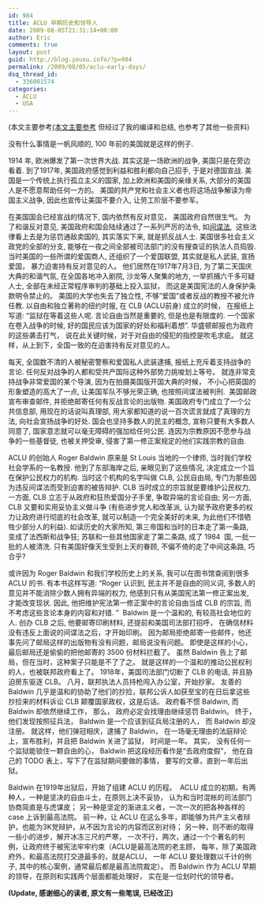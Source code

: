 ```yaml
---
id: 984
title: ACLU 早期历史和领导人
date: 2009-08-05T21:31:14+00:00
author: Eric
comments: true
layout: post
guid: http://blog.youxu.info/?p=984
permalink: /2009/08/05/aclu-early-days/
dsq_thread_id:
  - 336001574
categories:
  - ACLU
  - USA
---
```

(本文主要参考[(本文主要参考](http://www.amazon.com/Defense-American-Liberties-Second-History/dp/0809322706) 但经过了我的编译和总结, 也参考了其他一些资料)

没有什么事情是一帆风顺的, 100 年前的美国就是这样的例子.

1914 年, 欧洲爆发了第一次世界大战. 其实这是一场欧洲的战争, 美国只是在旁边看着. 到了1917年, 美国政府感觉到利益和胜利都向自己招手, 于是对德国宣战. 美国是一个传统上执行孤立主义的国家, 加上欧洲和美国的亲缘关系, 大部分的美国人是不愿意帮助任何一方的。 美国的共产党和社会主义者也将这场战争解读为帝国主义战争, 因此也宣传让美国不要介入, 让劳工阶层不要参军。

在美国国会已经宣战的情况下, 国内依然有反对意见， 美国政府自然很生气。 为了和谐反对意见, 美国政府和国会陆续通过了一系列严厉的法令, 如[间谍法](http://en.wikipedia.org/wiki/Espionage_Act),  这些法律看上去是为惩罚通敌卖国的, 其实落实下来, 就是抓反战人士. 美国很多社会主义政党的全部的分支, 能够在一夜之间全部被司法部门的没有搜查证的执法人员捣毁. 当时美国的一些所谓的爱国商人, 还组织了一个爱国联盟, 其实就是私人武装, 宣扬爱国， 暴力迫害持有反对意见的人。 他们居然在1917年7月3日, 为了第二天国庆大典的和谐气氛, 在全国各地冲入剧院, 沙龙等人聚集的地方, 一举抓捕六千多可疑人士, 全部在未经正常程序审判的基础上投入监狱， 而这是美国宪法的人身保护条款明令禁止的。 美国的大学也失去了独立性, 不够&#8221;爱国&#8221;或者反战的教授不被允许任教. 以自由和独立著称的纽约时报, 在 CLB (ACLU前身) 成立的时候， 在报纸上写道: &#8220;监狱在等着这些人呢. 言论自由当然是重要的, 但是也是有限度的. 一个国家在卷入战争的时候, 好的国民应该为国家的好处和福利着想&#8221;. 华盛顿邮报也为政府的这些袭击打气， 说在此关键时候，对于对自由的侵犯的指控是吹毛求疵。 就这样，从上到下，全国一致的在迫害持有反对意见的人。

每天, 全国数不清的人被秘密警察和爱国私人武装逮捕, 报纸上充斥着支持战争的言论. 任何反对战争的人都和受共产国际这种外部势力挑唆划上等号。 就连非常支持战争非常爱国的某个导演, 因为在拍摄美国版开国大典的时候， 不小心把英国的形象塑造的高大了一点, 让美国军队不够光荣正确, 也按照间谍法被判刑.  美国邮政宣布审查邮件, 并拒绝邮寄任何有反战言论的出版物. 美国政府专门成立了一个公共信息部, 用现在的话说叫真理部, 用大家都知道的说一百次谎言就成了真理的方法, 向社会宣扬战争的好处. 国会也坚持多数人的民主的概念, 宣称只要有大多数人同意了, 国家意志就可以毫无障碍的强加给任何公民. 连因为宗教原因不愿参与战争的一些基督徒, 也被关押受审, 侵害了第一修正案规定的他们实践宗教的自由.

ACLU 的创始人 Roger Baldwin 原来是 St Louis 当地的一个律师, 当时我们学校社会学系的一名教授. 他到了东部海岸之后, 亲眼见到了这些情况, 决定成立一个旨在保护公民权力的机构. 当时这个机构的名字叫做 CLB, 公民自由局, 专门为那些因为违反间谍法而受到迫害的被告辩护. CLB 当时成立的宗旨就是要维护公民权力, 一方面, CLB 立志于从政府和狂热爱国分子手里, 争取异端的言论自由; 另一方面, CLB 又要和实用妥协主义做斗争 (有些进步党人和改革派, 认为赋予政府更多的权力让政府进行彻底的社会改革, 就可以制造一个完全美好的未来, 为此他们不惜牺牲少部分人的利益). 如读历史的大家所知, 第三帝国和当时的日本走了第一条路, 变成了法西斯和战争狂; 苏联和一些其他国家走了第二条路, 成了 1984  国, 一批一批的人被清洗. 只有美国好像天生受到上天的眷顾, 不偏不倚的走了中间这条路, 巧合乎?

或许因为 Roger Baldwin 和我们学校历史上的关系, 我可以在图书馆查阅到很多 ACLU 的书. 有本书这样写道: &#8220;Roger 认识到, 民主并不是自由的同义词, 多数人的意见并不能消除少数人拥有异端的权力, 他感到只有从美国宪法第一修正案出发, 才能改变现状. 因此, 他把维护宪法第一修正案中的言论自由当成 CLB 的宗旨, 而不考虑这些言论本身的内容和对错. &#8221;  Baldwin 是一个温和的, 有较高社会地位的人. 创办 CLB 之后, 他要邮寄印刷材料, 还提前和美国司法部打招呼， 在确信材料没有违反上面说的间谍法之后，才开始印刷。 因为邮局拒绝邮寄一些邮件，他还事先问了邮局这样的出版物有没有问题，邮局说没有问题。 即使是这样的小心， 最后邮局还是偷偷的把他邮寄的 3500 份材料拦截了。 虽然 Baldwin 告上了邮局，但在当时，这种案子只能是不了了之。 就是这样的一个温和的推动公民权利的人，也被联邦政府看上了。 1918年，美国司法部门切断了 CLB 的电话, 并且胁迫房东驱逐 CLB。 八月，联邦执法人员持枪闯入办公室，开始抄家。 友善的 Baldwin 几乎是温和的协助了他们的抄捡，联邦公诉人如获至宝的在日后拿这些抄捡来的材料诉讼 CLB 颠覆国家政权，这是后话。 政府看不惯 Baldwin, 而Baldwin 却依然继续工作， 那么， 政府必定会找理由继续惩罚 Baldwin。 终于，他们发现按照征兵法， Baldwin 是一个应该到征兵局注册的人， 而 Baldwin 却没注册。 就这样，他们弹冠相庆，逮捕了 Baldwin， 在一场毫无理由的法庭辩论上，宣布胜利，并且把 Baldwin 关进了监狱， 时间是一年。 其实， 没有任何一个监狱能锁住一颗自由的心， Baldwin 把这段经历看作是“去政府度假”， 他在自己的 TODO 表上，写下了在监狱期间要做的事情， 要写的文章，直到一年后出狱。

Baldwin 在1919年出狱后，开始了组建 ACLU 的历程。  ACLU 成立的初期，有两种人，一种是坚决的自由斗士，在原则上决不妥协， 认为和当时混帐的司法部门协商简直是与虎谋皮； 另一种是坚定的渐进主义者，一次一次的把各种各样的 case 上诉到最高法院。 前一种，让 ACLU 在这么多年，即能够为共产主义者辩护，也能为3K党辩护，从不因为言论的内容而区别对待； 另一种，则不断的取得一些小的进步，解开冰冻三尺的严寒， 一次不行，两次，通过一个个著名的判例，让政府终于被宪法牢牢约束（ACLU是最高法院的老主顾， 每年，除了美国政府外，和最高法院打交道最多的，就是ACLU， 一年 ACLU 要处理数以千计的例子, 其中的核心案例，通常最后都是最高法院裁定）。 而 Baldwin 作为 ACLU 早期的领导，在原则和实践两个层面都能处理好， 实在是一位划时代的领导者。

**(Update, 感谢细心的读者, 原文有一些笔误, 已经改正)**
